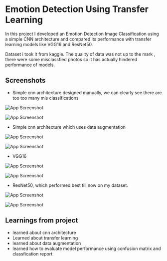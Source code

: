 
# Emotion Detection Using Transfer Learning 

In this project I developed an Emotion Detection Image Classification using a simple CNN architecture and compared its performance with transfer learning models like VGG16 and ResNet50.

Dataset i took it from kaggle. The quality of data was not up to the mark , there were some misclassfied photos so it has actually hindered performance of models.



## Screenshots

- Simple cnn architecture designed manually, we can clearly see there are too too many mis classifications 

![App Screenshot](https://github.com/SidCodes0001/Emotion-Detection-using-Transfer-Learning-/blob/main/Photos/simple%20cnn.png?raw=true)

![App Screenshot](https://github.com/SidCodes0001/Emotion-Detection-using-Transfer-Learning-/blob/main/Photos/simple%20cnn%20report.PNG?raw=true)


- Simple cnn architecture which uses data augmentation 

![App Screenshot](https://github.com/SidCodes0001/Emotion-Detection-using-Transfer-Learning-/blob/main/Photos/data%20augmentation.png?raw=true)

![App Screenshot](https://github.com/SidCodes0001/Emotion-Detection-using-Transfer-Learning-/blob/main/Photos/data%20augmentation%20report.PNG?raw=true)


- VGG16 

![App Screenshot](https://github.com/SidCodes0001/Emotion-Detection-using-Transfer-Learning-/blob/main/Photos/vgg16.png?raw=true)

![App Screenshot](https://github.com/SidCodes0001/Emotion-Detection-using-Transfer-Learning-/blob/main/Photos/vgg%2016%20report.PNG?raw=true)


- ResNet50, which performed best till now on my dataset.



![App Screenshot](https://github.com/SidCodes0001/Emotion-Detection-using-Transfer-Learning-/blob/main/Photos/resnet50.png?raw=true)

![App Screenshot](https://github.com/SidCodes0001/Emotion-Detection-using-Transfer-Learning-/blob/main/Photos/resnet50%20report.PNG?raw=true)






## Learnings from project
- learned about cnn architecture 
- Learned about transfer learning 
- learned about data augmentation 
- learned how to evaluate model performance using confusion matrix and classfication report 

